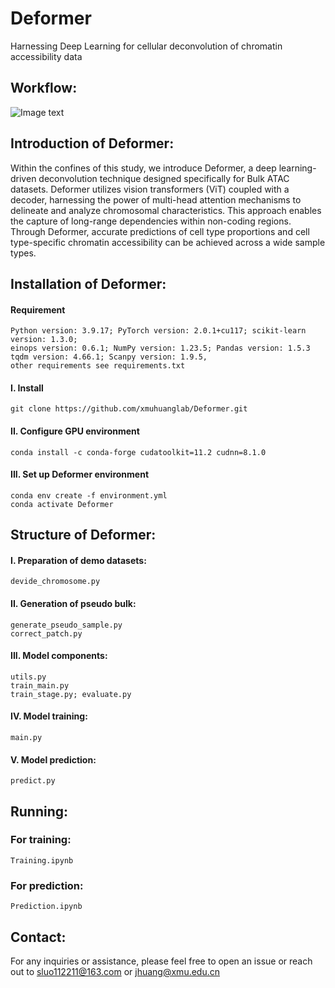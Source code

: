 # **Deformer**
Harnessing Deep Learning for cellular deconvolution of chromatin accessibility data
## **Workflow:**
![Image text](https://github.com/xmuhuanglab/Deformer/blob/main/Description/Deformer.png)
## **Introduction of Deformer:**
Within the confines of this study, we introduce Deformer, a deep learning-driven deconvolution technique designed specifically for Bulk ATAC datasets. Deformer utilizes vision transformers (ViT) coupled with a decoder, harnessing the power of multi-head attention mechanisms to delineate and analyze chromosomal characteristics. This approach enables the capture of long-range dependencies within non-coding regions. Through Deformer, accurate predictions of cell type proportions and cell type-specific chromatin accessibility can be achieved across a wide sample types.

## **Installation of Deformer:**
#### Requirement
```
Python version: 3.9.17; PyTorch version: 2.0.1+cu117; scikit-learn version: 1.3.0;
einops version: 0.6.1; NumPy version: 1.23.5; Pandas version: 1.5.3
tqdm version: 4.66.1; Scanpy version: 1.9.5, 
other requirements see requirements.txt
```
#### I. Install
```
git clone https://github.com/xmuhuanglab/Deformer.git
```
#### II. Configure GPU environment
```
conda install -c conda-forge cudatoolkit=11.2 cudnn=8.1.0
```
#### III. Set up Deformer environment
```
conda env create -f environment.yml
conda activate Deformer
```

## Structure of Deformer:
#### I. Preparation of demo datasets:
```
devide_chromosome.py
```
#### II. Generation of pseudo bulk:
```
generate_pseudo_sample.py
correct_patch.py
```
#### III. Model components:
```
utils.py 
train_main.py
train_stage.py; evaluate.py
```
#### IV. Model training:
```
main.py
```
#### V. Model prediction:
```
predict.py
```

## **Running:**
### **For training:**
```
Training.ipynb
```
### **For prediction:** 
```
Prediction.ipynb
```

## **Contact:**
For any inquiries or assistance, please feel free to open an issue or reach out to sluo112211@163.com or jhuang@xmu.edu.cn







